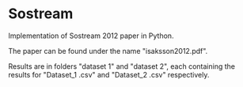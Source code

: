 # Sostream
 Implementation of Sostream 2012 paper in Python.

 The paper can be found under the name "isaksson2012.pdf".


Results are in folders "dataset 1" and "dataset 2", each containing the results for "Dataset_1 .csv" and "Dataset_2 .csv" respectively.


 
